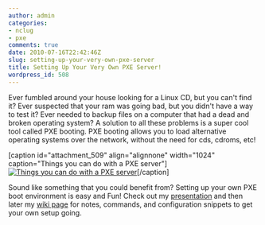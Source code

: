 ```yaml
---
author: admin
categories:
- nclug
- pxe
comments: true
date: 2010-07-16T22:42:46Z
slug: setting-up-your-very-own-pxe-server
title: Setting Up Your Very Own PXE Server!
wordpress_id: 508
---
```


Ever fumbled around your house looking for a Linux CD,  but you can't find it? Ever suspected that your ram was going bad, but  you didn't have a way to test it? Ever needed to backup files on a  computer that had a dead and broken operating system? A solution to all  these problems is a super cool tool called PXE booting. PXE booting  allows you to load alternative operating systems over the network,  without the need for cds, cdroms, etc!

[caption id="attachment_509" align="alignnone" width="1024" caption="Things you can do with a PXE server"][![Things you can do with a PXE server](/uploads/pxebooting-1024x623.jpg)](/uploads/pxebooting.jpg)[/caption]

Sound like something that you could benefit from? Setting up your  own PXE boot environment is easy and Fun! Check out my [presentation](http://wiki.xkyle.com/File:Pxe.pdf) and then later my [wiki  page](http://wiki.xkyle.com/pxe) for notes, commands, and configuration snippets to get your own  setup going.
